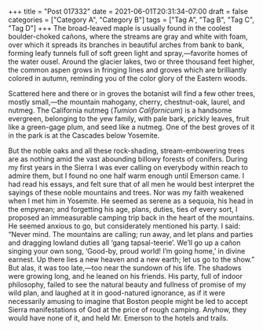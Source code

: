 +++
title = "Post 017332"
date = 2021-06-01T20:31:34-07:00
draft = false
categories = ["Category A", "Category B"]
tags = ["Tag A", "Tag B", "Tag C", "Tag D"]
+++
The broad-leaved maple is usually found in the coolest boulder-choked cañons, where the streams are gray and white with foam, over which it spreads its branches in beautiful arches from bank to bank, forming leafy tunnels full of soft green light and spray,—favorite homes of the water ousel. Around the glacier lakes, two or three thousand feet higher, the common aspen grows in fringing lines and groves which are brilliantly colored in autumn, reminding you of the color glory of the Eastern woods.

Scattered here and there or in groves the botanist will find a few other trees, mostly small,—the mountain mahogany, cherry, chestnut-oak, laurel, and nutmeg. The California nutmeg (_Tumion Californicum_) is a handsome evergreen, belonging to the yew family, with pale bark, prickly leaves, fruit like a green-gage plum, and seed like a nutmeg. One of the best groves of it in the park is at the Cascades below Yosemite.

But the noble oaks and all these rock-shading, stream-embowering trees are as nothing amid the vast abounding billowy forests of conifers. During my first years in the Sierra I was ever calling on everybody within reach to admire them, but I found no one half warm enough until Emerson came. I had read his essays, and felt sure that of all men he would best interpret the sayings of these noble mountains and trees. Nor was my faith weakened when I met him in Yosemite. He seemed as serene as a sequoia, his head in the empyrean; and forgetting his age, plans, duties, ties of every sort, I proposed an immeasurable camping trip back in the heart of the mountains. He seemed anxious to go, but considerately mentioned his party. I said: “Never mind. The mountains are calling; run away, and let plans and parties and dragging lowland duties all ‘gang tapsal-teerie’. We’ll go up a cañon singing your own song, ‘Good-by, proud world! I’m going home,’ in divine earnest. Up there lies a new heaven and a new earth; let us go to the show.” But alas, it was too late,—too near the sundown of his life. The shadows were growing long, and he leaned on his friends. His party, full of indoor philosophy, failed to see the natural beauty and fullness of promise of my wild plan, and laughed at it in good-natured ignorance, as if it were necessarily amusing to imagine that Boston people might be led to accept Sierra manifestations of God at the price of rough camping. Anyhow, they would have none of it, and held Mr. Emerson to the hotels and trails.
